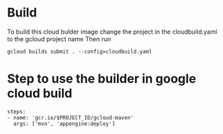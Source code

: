 # Build
To build this cloud bulder image change the project in the cloudbuild.yaml to the gcloud project name
Then run 
```
gcloud builds submit . --config=cloudbuild.yaml
```
# Step to use the builder in google cloud build
```
steps:
- name: 'gcr.io/$PROJECT_ID/gcloud-maven'
  args: ['mvn', 'appengine:deploy']
```